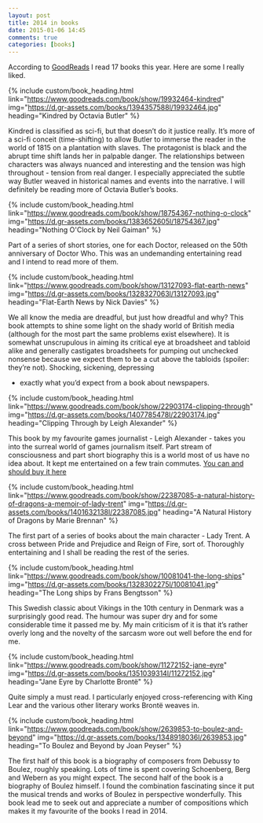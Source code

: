 ```yaml
---
layout: post
title: 2014 in books
date: 2015-01-06 14:45
comments: true
categories: [books]
---
```


According to [GoodReads](https://www.goodreads.com/) I read 17 books
this year. Here are some I really liked.

{% include custom/book_heading.html link="https://www.goodreads.com/book/show/19932464-kindred" img="https://d.gr-assets.com/books/1394357588l/19932464.jpg" heading="Kindred by Octavia Butler" %}

Kindred is classified as sci-fi, but that doesn’t do it justice
really. It’s more of a sci-fi conceit (time-shifting) to allow Butler
to immerse the reader in the world of 1815 on a plantation with
slaves. The protagonist is black and the abrupt time shift lands her
in palpable danger. The relationships between characters was always
nuanced and interesting and the tension was high throughout - tension
from real danger. I especially appreciated the subtle way Butler
weaved in historical names and events into the narrative. I will
definitely be reading more of Octavia Butler’s books.

{% include custom/book_heading.html link="https://www.goodreads.com/book/show/18754367-nothing-o-clock" img="https://d.gr-assets.com/books/1383652605l/18754367.jpg" heading="Nothing O'Clock by Neil Gaiman" %}

Part of a series of short stories, one for each Doctor, released on
the 50th anniversary of Doctor Who. This was an undemanding
entertaining read and I intend to read more of them.

{% include custom/book_heading.html link="https://www.goodreads.com/book/show/13127093-flat-earth-news" img="https://d.gr-assets.com/books/1328327063l/13127093.jpg" heading="Flat-Earth News by Nick Davies" %}

We all know the media are dreadful, but just how dreadful and why?
This book attempts to shine some light on the shady world of British
media (although for the most part the same problems exist elsewhere).
It is somewhat unscrupulous in aiming its critical eye at broadsheet
and tabloid alike and generally castigates broadsheets for pumping out
unchecked nonsense because we expect them to be a cut above the
tabloids (spoiler: they’re not). Shocking, sickening, depressing
- exactly what you’d expect from a book about newspapers.

{% include custom/book_heading.html link="https://www.goodreads.com/book/show/22903174-clipping-through" img="https://d.gr-assets.com/books/1407785478l/22903174.jpg" heading="Clipping Through by Leigh Alexander" %}

This book by my favourite games journalist - Leigh Alexander - takes
you into the surreal world of games journalism itself. Part stream of
consciousness and part short biography this is a world most of us have
no idea about. It kept me entertained on a few train commutes.
[You can and should buy it here](https://gumroad.com/l/aisCU)

{% include custom/book_heading.html link="https://www.goodreads.com/book/show/22387085-a-natural-history-of-dragons-a-memoir-of-lady-trent" img="https://d.gr-assets.com/books/1401632138l/22387085.jpg" heading="A Natural History of Dragons by Marie Brennan" %}

The first part of a series of books about the main character - Lady
Trent. A cross between Pride and Prejudice and Reign of Fire, sort of.
Thoroughly entertaining and I shall be reading the rest of the series.

{% include custom/book_heading.html link="https://www.goodreads.com/book/show/10081041-the-long-ships" img="https://d.gr-assets.com/books/1328302275l/10081041.jpg" heading="The Long ships by Frans Bengtsson" %}

This Swedish classic about Vikings in the 10th century in Denmark was
a surprisingly good read. The humour was super dry and for some
considerable time it passed me by. My main criticism of it is that
it’s rather overly long and the novelty of the sarcasm wore out well
before the end for me.

{% include custom/book_heading.html link="https://www.goodreads.com/book/show/11272152-jane-eyre" img="https://d.gr-assets.com/books/1351039314l/11272152.jpg" heading="Jane Eyre by Charlotte Brontë" %}

Quite simply a must read. I particularly enjoyed cross-referencing
with King Lear and the various other literary works Brontë weaves in.

{% include custom/book_heading.html link="https://www.goodreads.com/book/show/2639853-to-boulez-and-beyond" img="https://d.gr-assets.com/books/1348918036l/2639853.jpg" heading="To Boulez and Beyond by Joan Peyser" %}

The first half of this book is a biography of composers from Debussy
to Boulez, roughly speaking. Lots of time is spent covering
Schoenberg, Berg and Webern as you might expect. The second half of
the book is a biography of Boulez himself. I found the combination
fascinating since it put the musical trends and works of Boulez in
perspective wonderfully. This book lead me to seek out and appreciate
a number of compositions which makes it my favourite of the books I
read in 2014.
